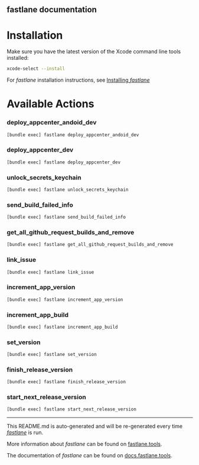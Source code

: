 fastlane documentation
----

# Installation

Make sure you have the latest version of the Xcode command line tools installed:

```sh
xcode-select --install
```

For _fastlane_ installation instructions, see [Installing _fastlane_](https://docs.fastlane.tools/#installing-fastlane)

# Available Actions

### deploy_appcenter_andoid_dev

```sh
[bundle exec] fastlane deploy_appcenter_andoid_dev
```



### deploy_appcenter_dev

```sh
[bundle exec] fastlane deploy_appcenter_dev
```



### unlock_secrets_keychain

```sh
[bundle exec] fastlane unlock_secrets_keychain
```



### send_build_failed_info

```sh
[bundle exec] fastlane send_build_failed_info
```



### get_all_github_request_builds_and_remove

```sh
[bundle exec] fastlane get_all_github_request_builds_and_remove
```



### link_issue

```sh
[bundle exec] fastlane link_issue
```



### increment_app_version

```sh
[bundle exec] fastlane increment_app_version
```



### increment_app_build

```sh
[bundle exec] fastlane increment_app_build
```



### set_version

```sh
[bundle exec] fastlane set_version
```



### finish_release_version

```sh
[bundle exec] fastlane finish_release_version
```



### start_next_release_version

```sh
[bundle exec] fastlane start_next_release_version
```



----

This README.md is auto-generated and will be re-generated every time [_fastlane_](https://fastlane.tools) is run.

More information about _fastlane_ can be found on [fastlane.tools](https://fastlane.tools).

The documentation of _fastlane_ can be found on [docs.fastlane.tools](https://docs.fastlane.tools).

